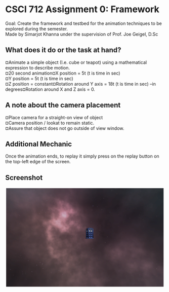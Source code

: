 # CSCI 712 Assignment 0: Framework

 Goal: Create the framework and testbed for the animation techniques to be explored during the semester.   
 Made by Simarjot Khanna under the supervision of Prof. Joe Geigel, D.Sc


## What does it do or the task at hand?

¤Animate a simple object (I.e. cube or teapot) using a mathematical expression to describe motion.  
¤20 second animation¤X position = 5t (t is time in sec)  
¤Y position = 5t (t is time in sec)  
¤Z position = constant¤Rotation around Y axis = 18t (t is time in sec) –in degrees¤Rotation around X and Z axis = 0.

## A note about the camera placement

¤Place camera for a straight-on view of object    
¤Camera position / lookat to remain static.    
¤Assure that object does not go outside of view window.

## Additional Mechanic

Once the animation ends, to replay it simply press on the replay button on the top-left edge of the screen.

## Screenshot

![Alt text](screen_grab.png "Screenshot")
